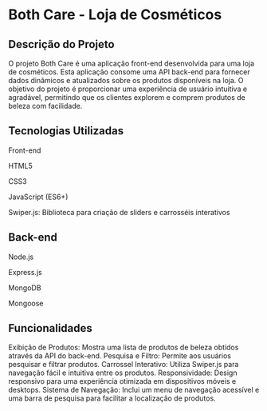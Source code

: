 # Both Care - Loja de Cosméticos
## Descrição do Projeto
 O projeto Both Care é uma aplicação front-end desenvolvida para uma loja de cosméticos. Esta aplicação consome uma API back-end para fornecer dados dinâmicos e atualizados sobre os produtos disponíveis na loja. O objetivo do projeto é proporcionar uma experiência de usuário intuitiva e agradável, permitindo que os clientes explorem e comprem produtos de beleza com facilidade.

## Tecnologias Utilizadas
Front-end  

HTML5

CSS3

JavaScript (ES6+)

Swiper.js: Biblioteca para criação de sliders e carrosséis interativos

## Back-end

Node.js

Express.js

MongoDB

Mongoose


## Funcionalidades
Exibição de Produtos: Mostra uma lista de produtos de beleza obtidos através da API do back-end.
Pesquisa e Filtro: Permite aos usuários pesquisar e filtrar produtos.
Carrossel Interativo: Utiliza Swiper.js para navegação fácil e intuitiva entre os produtos.
Responsividade: Design responsivo para uma experiência otimizada em dispositivos móveis e desktops.
Sistema de Navegação: Inclui um menu de navegação acessível e uma barra de pesquisa para facilitar a localização de produtos.
